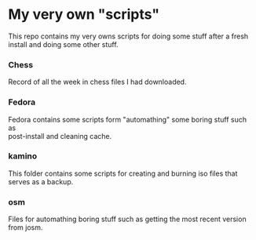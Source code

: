 # My very own "scripts"

This repo contains my very owns scripts for doing some stuff after a fresh  
install and doing some other stuff.

### Chess

Record of all the week in chess files I had downloaded.  

### Fedora

Fedora contains some scripts form "automathing" some boring stuff such as  
post-install and cleaning cache.

### kamino

This folder contains some scripts for creating and burning iso files that  
serves as a backup.

### osm

Files for automathing boring stuff such as getting the most recent version  
from josm. 
